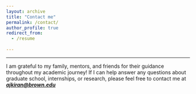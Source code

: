 ```yaml
---
layout: archive
title: "Contact me"
permalink: /contact/
author_profile: true
redirect_from:
  - /resume
 
---
```


---

I am grateful to my family, mentors, and friends for their guidance throughout my academic journey! If I can help answer any questions about graduate school, internships, or research, please feel free to contact me at ***ajkiran@brown.edu***
